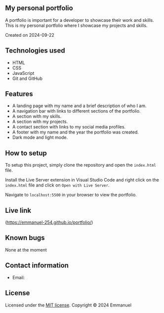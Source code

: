 ## My personal portfolio

A portfolio is important for a developer to showcase their work and skills. This is my personal portfolio where I showcase my projects and skills.

Created on 2024-09-22

## Technologies used

- HTML
- CSS
- JavaScript
- Git and GitHub

## Features

- A landing page with my name and a brief description of who I am.
- A navigation bar with links to different sections of the portfolio.
- A section with my skills.
- A section with my projects.
- A contact section with links to my social media profiles.
- A footer with my name and the year the portfolio was created.
- Dark mode and light mode.

## How to setup

To setup this project, simply clone the repository and open the `index.html` file.

Install the Live Server extension in Visual Studio Code and right click on the `index.html` file and click on `Open with Live Server`.

Navigate to `localhost:5500` in your browser to view the portfolio.

## Live link

(https://emmanuel-254.github.io/portfolio/)

## Known bugs

None at the moment

## Contact information

- Email:

## License

Licensed under the [MIT license](LICENSE).
Copyright © 2024 Emmanuel

```

```
